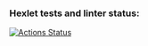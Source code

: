 ### Hexlet tests and linter status:
[![Actions Status](https://github.com/AndreyKrymski/layout-designer-project-58/workflows/hexlet-check/badge.svg)](https://github.com/AndreyKrymski/layout-designer-project-58/actions)